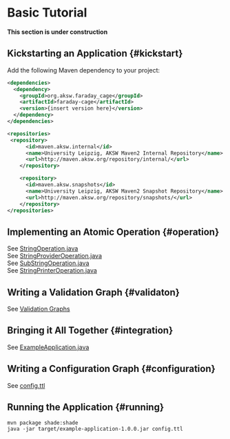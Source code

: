 # Basic Tutorial

**This section is under construction**

## Kickstarting an Application {#kickstart}

Add the following Maven dependency to your project:

```xml
<dependencies>
  <dependency>
    <groupId>org.aksw.faraday_cage</groupId>
    <artifactId>faraday-cage</artifactId>
    <version>{insert version here}</version>
  </dependency>
</dependencies>

<repositories>
 <repository>
      <id>maven.aksw.internal</id>
      <name>University Leipzig, AKSW Maven2 Internal Repository</name>
      <url>http://maven.aksw.org/repository/internal/</url>
    </repository>

    <repository>
      <id>maven.aksw.snapshots</id>
      <name>University Leipzig, AKSW Maven2 Snapshot Repository</name>
      <url>http://maven.aksw.org/repository/snapshots/</url>
    </repository>
</repositories>
```

## Implementing an Atomic Operation {#operation}

See [StringOperation.java](https://github.com/dice-group/faraday-cage/tree/master/example-application/src/main/java/org/aksw/faraday_cage/example/StringOperation.java)  
See [StringProviderOperation.java](https://github.com/dice-group/faraday-cage/tree/master/example-application/src/main/java/org/aksw/faraday_cage/example/StringProviderOperation.java)  
See [SubStringOperation.java](https://github.com/dice-group/faraday-cage/tree/master/example-application/src/main/java/org/aksw/faraday_cage/example/SubStringOperation.java)  
See [StringPrinterOperation.java](https://github.com/dice-group/faraday-cage/tree/master/example-application/src/main/java/org/aksw/faraday_cage/example/StringPrinterOperation.java)  

## Writing a Validation Graph {#validaton}

See [Validation Graphs](https://github.com/dice-group/faraday-cage/tree/master/example-application/src/main/resources/shacl)

## Bringing it All Together {#integration}

See [ExampleApplication.java](https://github.com/dice-group/faraday-cage/tree/master/example-application/src/main/java/org/aksw/faraday_cage/example/ExampleApplication.java)

## Writing a Configuration Graph {#configuration}

See [config.ttl](https://github.com/dice-group/faraday-cage/tree/master/example-application/config.ttl)  

<!--
```
@prefix : <urn:example:fcage-tutorial/> .
@prefix fcage: <http://w3id.org/fcage/> .

:e1 fcage:hasOutput :e2 .

:e2 fcage:hasOutput ( :e3 :e4 ) .

:e3 fcage:hasOutput ( [ :toNode :e4 ; :toPort 0 ]
                      [ :toNode :e5 ; :toPort 1 ]
                      [ :toNode :e5 ; :toPort 0 ] ) .

:e4 fcage:hasInput ( :e3 :e2 ) ;
    fcage:hasOutput ( [ :toNode :e5 ; :toPort 2 ] ) .

:e5 a :somePluginClassIdentifier
```

The above example generates the following graph:
```
e1 ----/> e2 ----/> e3 ----------------/> e5
            \          \           /
             \-----------/> e4 ----/
```
Note that the edges declared between `:e3` and `:e5` require the explicit syntax,
because with the implicit syntax double edges between nodes will be assigned to ports in order, i.e.

```
:e3 :hasOutput ( :e5 :e5 ) .
:e5 :hasInput ( :e3 :e3 ) .
```

is equivalent to

```
:e3 :hasOutput  ( [ :toNode :e5 ; :toPort 0 ]
                  [ :toNode :e5 ; :toPort 1 ] ) .
```

so if edges need to be assigned to ports in a different order than the origin ports, explicit syntax needs to be used.
-->
## Running the Application {#running}

```
mvn package shade:shade
java -jar target/example-application-1.0.0.jar config.ttl
```